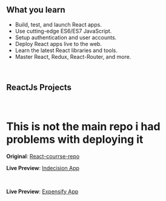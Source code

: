 
## What you learn

- Build, test, and launch React apps.
- Use cutting-edge ES6/ES7 JavaScript.
- Setup authentication and user accounts.
- Deploy React apps live to the web.
- Learn the latest React libraries and tools.
- Master React, Redux, React-Router, and more. 

</br>

## ReactJs Projects

</br>

# This is not the main repo i had problems with deploying it 
**Original**: [React-courrse-repo](https://github.com/manssorr/The-Complete-React-Developer-Course/)


**Live Preview**: [Indecision App](https://indecision-app-mans.surge.sh/)


</br>


**Live Preview**: [Expensify App](https://expensify-app-mans.herokuapp.com/) 
